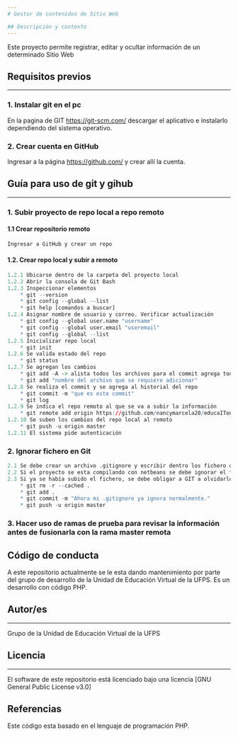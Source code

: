 ```yaml
---
# Gestor de contenidos de Sitio Web

## Descripción y contexto
---
```

Este proyecto permite registrar, editar y ocultar información de un determinado Sitio Web

## Requisitos previos
---
### 1. Instalar git en el pc
En la pagina de GIT https://git-scm.com/ descargar el aplicativo e instalarlo dependiendo del sistema operativo.

### 2. Crear cuenta en GitHub
Ingresar a la página https://github.com/ y crear allí la cuenta.

## Guía para uso de git y gihub
---
### 1. Subir proyecto de repo local a repo remoto
#### 1.1 Crear repositorio remoto
```r
Ingresar a GitHub y crear un repo 
```
#### 1.2. Crear repo local y subir a remoto
```r
1.2.1 Ubicarse dentro de la carpeta del proyecto local
1.2.2 Abrir la consola de Git Bash
1.2.3 Inspeccionar elementos
    * git --version
    * git config --global --list
    * git help [comandos a buscar]
1.2.4 Asignar nombre de usuario y correo. Verificar actualización
    * git config --global user.name "username"
    * git config --global user.email "useremail"
    * git config --global --list
1.2.5 Inicializar repo local
    * git init
1.2.6 Se valida estado del repo
    * git status
1.2.7 Se agregan los cambios
    * git add -A -> alista todos los archivos para el commit agrega todos los archivos de golpe)
    * git add "nombre del archivo que se requiere adicionar"
1.2.8 Se realiza el commit y se agrega al historial del repo
    * git commit -m "que es este commit"
    * git log
1.2.9 Se indica el repo remoto al que se va a subir la información
    * git remote add origin https://github.com/nancymarcela20/educaIToncms_prueba.git
1.2.10 Se suben los cambios del repo local al remoto
    * git push -u origin master
1.2.11 El sistema pide autenticación
```

### 2. Ignorar fichero en Git
```r
2.1 Se debe crear un archivo .gitignore y escribir dentro los fichero que se debe ignorar al subir los cambios realizados en el proyecto. 
2.2 Si el proyecto se esta compilando con netbeans se debe ignorar el fichero nbproject
2.3 Si ya se había subido el fichero, se debe obligar a GIT a olvidarlo borrando cache
    * git rm -r --cached .
    * git add .
    * git commit -m "Ahora mi .gitignore ya ignora normalmente."
    * git push -u origin master
```

### 3. Hacer uso de ramas de prueba para revisar la información antes de fusionarla con la rama master remota

## Código de conducta 

A este repositorio actualmente se le esta dando mantenimiento por parte del grupo de desarrollo de la Unidad de Educación Virtual de la UFPS. Es un desarrollo con código PHP.

## Autor/es
---
Grupo de la Unidad de Educación Virtual de la UFPS

## Licencia 
---
El software de este repositorio está licenciado bajo una licencia [GNU General Public License v3.0]

## Referencias

Este código esta basado en el lenguaje de programación PHP.
